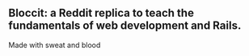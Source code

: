  ## Bloccit: a Reddit replica to teach the fundamentals of web development and Rails.

 Made with sweat and blood
